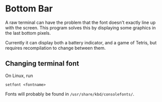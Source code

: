 Bottom Bar
==========
A raw terminal can have the problem that the font doesn't
exactly line up with the screen. This program solves this by
displaying some graphics in the last bottom pixels.

Currently it can display both a battery indicator, and a
game of Tetris, but requires recompilation to change between
them.

Changing terminal font
----------------------
On Linux, run

    setfont <fontname>

Fonts will probably be found in `/usr/share/kbd/consolefonts/`.
